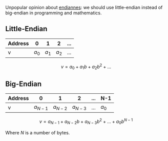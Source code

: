 Unpopular opinion about [endiannes](https://en.wikipedia.org/wiki/Endianness): we should use little-endian instead of big-endian in programming and mathematics.

## Little-Endian

|Address|0    |1    |2    |...|
|-------|-----|-----|-----|---|
|v      |$a_0$|$a_1$|$a_2$|...|

$$v = a_0 + a_1b + a_2b^2 + ...$$

## Big-Endian

|Address|0        |1        |2        |...|N-1  |
|-------|---------|---------|---------|---|-----|
|v      |$a_{N-1}$|$a_{N-2}$|$a_{N-3}$|...|$a_0$|

$$v = a_{N-1} + a_{N-2}b + a_{N-3}b^2 + ... + a_0b^{N-1}$$

Where $N$ is a number of bytes.

